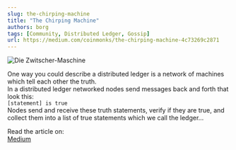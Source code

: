 ```yaml
---
slug: the-chirping-machine
title: "The Chirping Machine"
authors: borg
tags: [Community, Distributed Ledger, Gossip]
url: https://medium.com/coinmonks/the-chirping-machine-4c73269c2871
---
```


![Die Zwitscher-Maschine](https://miro.medium.com/max/1400/0*-ldlm3IWjU4FOEBU.jpg)

One way you could describe a distributed ledger is a network of machines which tell each other the truth.  
In a distributed ledger networked nodes send messages back and forth that look this:  
`[statement] is true`  
Nodes send and receive these truth statements, verify if they are true, and collect them into a list of true statements which we call the ledger... 

Read the article on:  
[Medium](https://medium.com/coinmonks/the-chirping-machine-4c73269c2871)  
